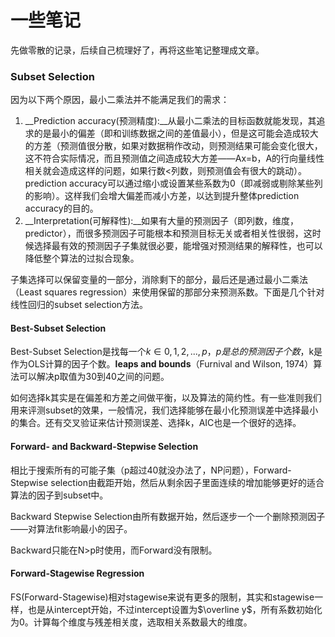 # 一些笔记

先做零散的记录，后续自己梳理好了，再将这些笔记整理成文章。

### Subset Selection

因为以下两个原因，最小二乘法并不能满足我们的需求：

1. __Prediction accuracy(预测精度):__从最小二乘法的目标函数就能发现，其追求的是最小的偏差（即和训练数据之间的差值最小），但是这可能会造成较大的方差（预测值很分散，如果对数据稍作改动，则预测结果可能会变化很大，这不符合实际情况，而且预测值之间造成较大方差——Ax=b，A的行向量线性相关就会造成这样的问题，如果行数<列数，则预测值会有很大的跳动）。prediction accuracy可以通过缩小或设置某些系数为0（即减弱或剔除某些列的影响）。这样我们会增大偏差而减小方差，以达到提升整体prediction accuracy的目的。
2. __Interpretation(可解释性):__如果有大量的预测因子（即列数，维度，predictor），而很多预测因子可能根本和预测目标无关或者相关性很弱，这时候选择最有效的预测因子子集就很必要，能增强对预测结果的解释性，也可以降低整个算法的过拟合现象。

子集选择可以保留变量的一部分，消除剩下的部分，最后还是通过最小二乘法（Least squares regression）来使用保留的那部分来预测系数。下面是几个针对线性回归的subset selection方法。

#### Best-Subset Selection

Best-Subset Selection是找每一个$k\in {0,1,2,...,p}，p是总的预测因子个数$，k是作为OLS计算的因子个数。__leaps and bounds__（Furnival and Wilson, 1974）算法可以解决p取值为30到40之间的问题。

如何选择k其实是在偏差和方差之间做平衡，以及算法的简约性。有一些准则我们用来评测subset的效果，一般情况，我们选择能够在最小化预测误差中选择最小的集合。还有交叉验证来估计预测误差、选择k，AIC也是一个很好的选择。

#### Forward- and Backward-Stepwise Selection

相比于搜索所有的可能子集（p超过40就没办法了，NP问题），Forward-Stepwise selection由截距开始，然后从剩余因子里面连续的增加能够更好的适合算法的因子到subset中。

Backward Stepwise Selection由所有数据开始，然后逐步一个一个删除预测因子——对算法fit影响最小的因子。

Backward只能在N>p时使用，而Forward没有限制。

#### Forward-Stagewise Regression

FS(Forward-Stagewise)相对stagewise来说有更多的限制，其实和stagewise一样，也是从intercept开始，不过intercept设置为$\overline y$，所有系数初始化为0。计算每个维度与残差相关度，选取相关系数最大的维度。

